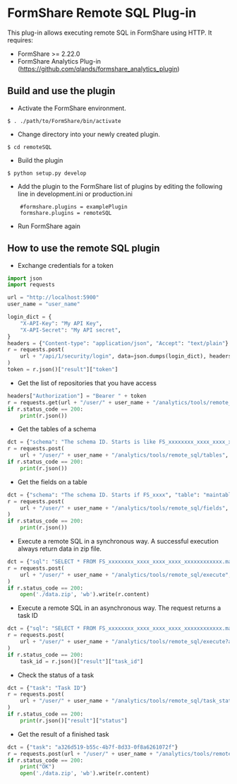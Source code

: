 FormShare Remote SQL Plug-in
==============

This plug-in allows executing remote SQL in FormShare using HTTP. It requires:

- FormShare >= 2.22.0
- FormShare Analytics Plug-in (https://github.com/qlands/formshare_analytics_plugin)



Build and use the plugin
---------------

- Activate the FormShare environment.
```
$ . ./path/to/FormShare/bin/activate
```

- Change directory into your newly created plugin.
```
$ cd remoteSQL
```

- Build the plugin
```
$ python setup.py develop
```

- Add the plugin to the FormShare list of plugins by editing the following line in development.ini or production.ini
```
    #formshare.plugins = examplePlugin
    formshare.plugins = remoteSQL
```

- Run FormShare again

## How to use the remote SQL plugin

- Exchange credentials for a token

```python
import json
import requests

url = "http://localhost:5900"
user_name = "user_name"

login_dict = {
    "X-API-Key": "My API Key",
    "X-API-Secret": "My API secret",
}
headers = {"Content-type": "application/json", "Accept": "text/plain"}
r = requests.post(
    url + "/api/1/security/login", data=json.dumps(login_dict), headers=headers
)
token = r.json()["result"]["token"]
```

- Get the list of repositories that you have access

```python
headers["Authorization"] = "Bearer " + token
r = requests.get(url + "/user/" + user_name + "/analytics/tools/remote_sql/databases", headers=headers)
if r.status_code == 200:
    print(r.json())
```

- Get the tables of a schema

```python
dct = {"schema": "The schema ID. Starts is like FS_xxxxxxxx_xxxx_xxxx_xxxx_xxxxxxxxxxxx"}
r = requests.post(
    url + "/user/" + user_name + "/analytics/tools/remote_sql/tables", data=json.dumps(dct), headers=headers)
if r.status_code == 200:
    print(r.json())
```

- Get the fields on a table

```python
dct = {"schema": "The schema ID. Starts if FS_xxxx", "table": "maintable"}
r = requests.post(
    url + "/user/" + user_name + "/analytics/tools/remote_sql/fields", data=json.dumps(dct), headers=headers
)
if r.status_code == 200:
    print(r.json())
```

- Execute a remote SQL in a synchronous way. A successful execution always return data in zip file.

```python
dct = {"sql": "SELECT * FROM FS_xxxxxxxx_xxxx_xxxx_xxxx_xxxxxxxxxxxx.maintable"}
r = requests.post(
    url + "/user/" + user_name + "/analytics/tools/remote_sql/execute", data=json.dumps(dct), headers=headers
)
if r.status_code == 200:
    open('./data.zip', 'wb').write(r.content)    
```

- Execute a remote SQL in an asynchronous way. The request returns a task ID

```python
dct = {"sql": "SELECT * FROM FS_xxxxxxxx_xxxx_xxxx_xxxx_xxxxxxxxxxxx.maintable"}
r = requests.post(
    url + "/user/" + user_name + "/analytics/tools/remote_sql/execute?async=true", data=json.dumps(dct), headers=headers
)
if r.status_code == 200:
    task_id = r.json()["result"]["task_id"]
```

- Check the status of a task

```python
dct = {"task": "Task ID"}
r = requests.post(
    url + "/user/" + user_name + "/analytics/tools/remote_sql/task_status", data=json.dumps(dct), headers=headers
)
if r.status_code == 200:
    print(r.json()["result"]["status"]
```

- Get the result of a finished task

```python
dct = {"task": "a326d519-b55c-4b7f-8d33-0f8a6261072f"}
r = requests.post(url + "/user/" + user_name + "/analytics/tools/remote_sql/task_result",data=json.dumps(dct), headers=headers)
if r.status_code == 200:
    print("OK")
    open('./data.zip', 'wb').write(r.content)
```

